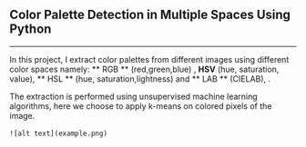 ## Color Palette Detection in Multiple Spaces Using Python
------

In this project, I extract color palettes from different images using different color spaces namely: ** RGB ** (red,green,blue) , **HSV** (hue, saturation, value), ** HSL ** (hue, saturation,lightness) and ** LAB ** (CIELAB), . 

The extraction is performed using unsupervised machine learning algorithms, here we choose to apply k-means on colored pixels of the image.

 	![alt text](example.png)
